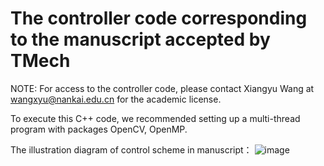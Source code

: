 # The controller code corresponding to the manuscript accepted by TMech

NOTE: For access to the controller code, please contact Xiangyu Wang at wangxyu@nankai.edu.cn for the academic license.

To execute this C++ code, we recommended setting up a multi-thread program with packages OpenCV, OpenMP.

The illustration diagram of control scheme in manuscript：
![image](https://github.com/OliverOreo/Controller_Code_for_Review_Phase/assets/13343091/e5b8ec77-c8a7-487a-92a8-6b29c6546fd7)

